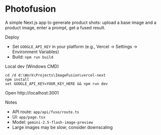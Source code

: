 # Photofusion

A simple Next.js app to generate product shots: upload a base image and a product image, enter a prompt, get a fused result.

Deploy
- Set `GOOGLE_API_KEY` in your platform (e.g., Vercel → Settings → Environment Variables)
- Build: `npm run build`

Local dev (Windows CMD)
```
cd /d d:\Work\Projects\ImageFusion\vercel-next
npm install
set GOOGLE_API_KEY=YOUR_KEY_HERE && npm run dev
```
Open http://localhost:3001

Notes
- API route: `app/api/fuse/route.ts`
- UI: `app/page.tsx`
- Model: `gemini-2.5-flash-image-preview`
- Large images may be slow; consider downscaling
